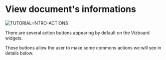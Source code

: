 
# View document's informations

<div>
  <img
    alt="TUTORIAL-INTRO-ACTIONS"
    src="https://raw.githubusercontent.com/multi-coop/vizboard-website-content/main/images/tutorial/commented/tutorial-actions.png"
    />
</div>

There are several action buttons appearing by default on the Vizboard widgets.

These buttons allow the user to make some commons actions we will see in details below.
